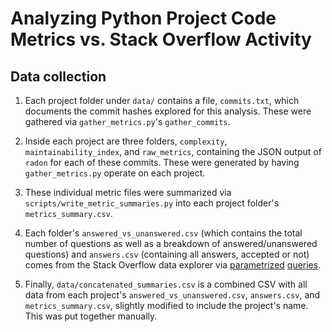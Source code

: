 Analyzing Python Project Code Metrics vs. Stack Overflow Activity
=================================================================
Data collection
---------------

 1. Each project folder under `data/` contains a file, `commits.txt`, which 
 documents the commit hashes explored for this analysis. These were gathered via 
 `gather_metrics.py`'s `gather_commits`.

 1. Inside each project are three folders, `complexity`, 
 `maintainability_index`, and `raw_metrics`, containing the JSON output of 
 `radon` for each of these commits. These were generated by having 
 `gather_metrics.py` operate on each project.

 1. These individual metric files were summarized via 
 `scripts/write_metric_summaries.py` into each project folder's 
 `metrics_summary.csv`.

 1. Each folder's `answered_vs_unanswered.csv` (which contains the total number 
 of questions as well as a breakdown of answered/unanswered questions) and 
 `answers.csv` (containing all answers, accepted or not) comes from the Stack
  Overflow data explorer via [parametrized][1] [queries][2].

 1. Finally, `data/concatenated_summaries.csv` is a combined CSV with all data 
 from each project's `answered_vs_unanswered.csv`, `answers.csv`, and
 `metrics_summary.csv`, slightly modified to include the project's name. This 
 was put together manually.

[1]: http://data.stackexchange.com/stackoverflow/query/296434/get-quarterly-breakdown-of-answered-unanswered-questions-for-a-tag
[2]: http://data.stackexchange.com/stackoverflow/query/296447/quarterly-number-of-answers-for-a-tag
